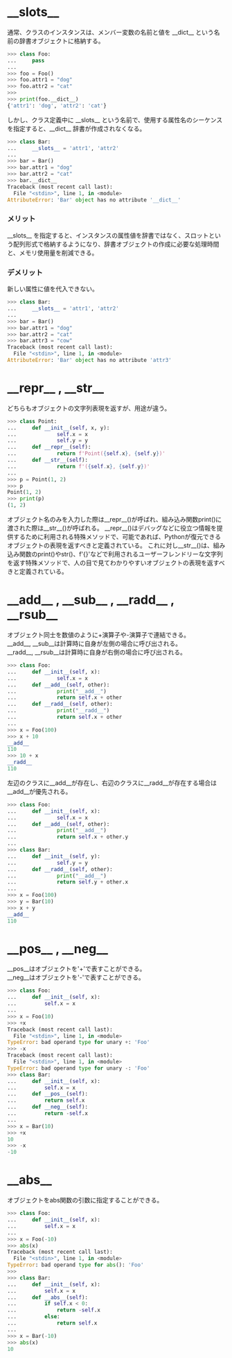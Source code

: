 # \_\_slots__
通常、クラスのインスタンスは、メンバー変数の名前と値を \_\_dict__ という名前の辞書オブジェクトに格納する。

```python
>>> class Foo:
...     pass
... 
>>> foo = Foo()
>>> foo.attr1 = "dog"
>>> foo.attr2 = "cat"
>>> 
>>> print(foo.__dict__)
{'attr1': 'dog', 'attr2': 'cat'}
```

しかし、クラス定義中に \_\_slots__ という名前で、使用する属性名のシーケンスを指定すると、\_\_dict__ 辞書が作成されなくなる。

```python
>>> class Bar:
...     __slots__ = 'attr1', 'attr2'
... 
>>> bar = Bar()
>>> bar.attr1 = "dog"
>>> bar.attr2 = "cat"
>>> bar.__dict__
Traceback (most recent call last):
  File "<stdin>", line 1, in <module>
AttributeError: 'Bar' object has no attribute '__dict__'
```

### メリット
\_\_slots__ を指定すると、インスタンスの属性値を辞書ではなく、スロットという配列形式で格納するようになり、辞書オブジェクトの作成に必要な処理時間と、メモリ使用量を削減できる。

### デメリット
新しい属性に値を代入できない。

```python
>>> class Bar:
...     __slots__ = 'attr1', 'attr2'
... 
>>> bar = Bar()
>>> bar.attr1 = "dog"
>>> bar.attr2 = "cat"
>>> bar.attr3 = "cow"
Traceback (most recent call last):
  File "<stdin>", line 1, in <module>
AttributeError: 'Bar' object has no attribute 'attr3'
```

# \_\_repr__ , \_\_str__
どちらもオブジェクトの文字列表現を返すが、用途が違う。
```python
>>> class Point:
...     def __init__(self, x, y):
...             self.x = x
...             self.y = y
...     def __repr__(self):
...             return f'Point({self.x}, {self.y})'
...     def __str__(self):
...             return f'({self.x}, {self.y})'
... 
>>> p = Point(1, 2)
>>> p
Point(1, 2)
>>> print(p)
(1, 2)
```

オブジェクト名のみを入力した際は__repr__()が呼ばれ、組み込み関数print()に渡された際は__str__()が呼ばれる。
\_\_repr__()はデバッグなどに役立つ情報を提供するために利用される特殊メソッドで、可能であれば、Pythonが復元できるオブジェクトの表現を返すべきと定義されている。
これに対し__str__()は、組み込み関数のprint()やstr()、f'{}'などで利用されるユーザーフレンドリーな文字列を返す特殊メソッドで、人の目で見てわかりやすいオブジェクトの表現を返すべきと定義されている。

# \_\_add__ , \_\_sub__ , \_\_radd__ , \_\_rsub__
オブジェクト同士を数値のように+演算子や-演算子で連結できる。<br>
\_\_add__, \_\_sub__は計算時に自身が左側の場合に呼び出される。<br>
\_\_radd__, __rsub__は計算時に自身が右側の場合に呼び出される。
```python
>>> class Foo:
...     def __init__(self, x):
...             self.x = x
...     def __add__(self, other):
...             print("__add__")
...             return self.x + other
...     def __radd__(self, other):
...             print("__radd__")
...             return self.x + other
... 
>>> x = Foo(100)
>>> x + 10
__add__
110
>>> 10 + x
__radd__
110
```
左辺のクラスに\_\_add__が存在し、右辺のクラスに\_\_radd__が存在する場合は\_\_add__が優先される。
```python
>>> class Foo:
...     def __init__(self, x):
...             self.x = x
...     def __add__(self, other):
...             print("__add__")
...             return self.x + other.y
... 
>>> class Bar:
...     def __init__(self, y):
...             self.y = y
...     def __radd__(self, other):
...             print("__add__")
...             return self.y + other.x
... 
>>> x = Foo(100)
>>> y = Bar(10)
>>> x + y
__add__
110
```

# \_\_pos__ , \_\_neg__
\_\_pos__はオブジェクトを'+'で表すことができる。<br>
\_\_neg__はオブジェクトを'-'で表すことができる。

```python
>>> class Foo:
...     def __init__(self, x):
...         self.x = x
... 
>>> x = Foo(10)
>>> +x
Traceback (most recent call last):
  File "<stdin>", line 1, in <module>
TypeError: bad operand type for unary +: 'Foo'
>>> -x
Traceback (most recent call last):
  File "<stdin>", line 1, in <module>
TypeError: bad operand type for unary -: 'Foo'
>>> class Bar:
...     def __init__(self, x):
...         self.x = x
...     def __pos__(self):
...         return self.x
...     def __neg__(self):
...         return -self.x
... 
>>> x = Bar(10)
>>> +x
10
>>> -x
-10
```

# \_\_abs__
オブジェクトをabs関数の引数に指定することができる。

```python
>>> class Foo:
...     def __init__(self, x):
...         self.x = x
... 
>>> x = Foo(-10)
>>> abs(x)
Traceback (most recent call last):
  File "<stdin>", line 1, in <module>
TypeError: bad operand type for abs(): 'Foo'
>>> 
>>> class Bar:
...     def __init__(self, x):
...         self.x = x
...     def __abs__(self):
...         if self.x < 0:
...             return -self.x
...         else:
...             return self.x
... 
>>> x = Bar(-10)
>>> abs(x)
10
```